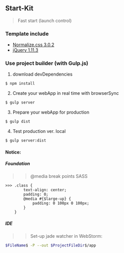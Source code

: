 ## Start-Kit
> Fast start (launch control)

### Template include
- [Normalize.css 3.0.2](http://necolas.github.io/normalize.css/)
- [jQuery 1.11.3](http://jquery.com/download/)

### Use project builder (with Gulp.js)
1. download devDependencies 
```sh 
$ npm install 
```
2. Create your webApp in real time with browserSync
```sh 
$ gulp server
```
3. Prepare your webApp for production 
```sh 
$ gulp dist
```
4. Test production ver. local 
```sh 
$ gulp server:dist
```

#### Notice:
##### Foundation
>> @media break points SASS
```
>>> .class {
        text-align: center;
        padding: 0;
        @media #{$large-up} {
            padding: 0 100px 0 100px;
        }
    }
```
##### IDE
>> Set-up jade watcher in WebStorm:
``` sh
$FileName$ -P --out $ProjectFileDir$/app
```
